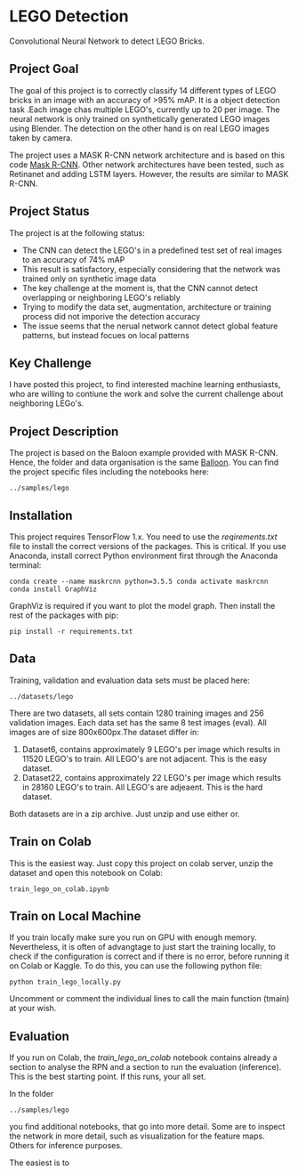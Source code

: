 # LEGO Detection
Convolutional Neural Network to detect LEGO Bricks.

## Project Goal

The goal of this project is to correctly classify 14 different types of LEGO bricks in an image with an accuracy of >95% mAP. It is a object detection task .Each image chas multiple LEGO's, currently up to 20 per image. The neural network is only trained on synthetically generated LEGO images using Blender. The detection on the other hand is on real LEGO images taken by camera. 

The project uses a MASK R-CNN network architecture and is based on this code [Mask R-CNN](https://github.com/matterport/Mask_RCNN). Other network architectures have been tested, such as Retinanet and adding LSTM layers. However, the results are similar to MASK R-CNN.

## Project Status

The project is at the following status:
 
- The CNN can detect the LEGO's in a predefined test set of real images to an accuracy of 74% mAP
- This result is satisfactory, especially considering that the network was trained only on synthetic image data
- The key challenge at the moment is, that the CNN cannot detect overlapping or neighboring LEGO's reliably
- Trying to modify the data set, augmentation, architecture or training process did not imporive the detection accuracy
- The issue seems that the nerual network cannot detect global feature patterns, but instead focues on local patterns

## Key Challenge

I have posted this project, to find interested machine learning enthusiasts, who are willing to contiune the work and solve the current challenge about neighboring LEGo's.

## Project Description

The project is based on the Baloon example provided with MASK R-CNN. Hence, the folder and data organisation is the same [Balloon](https://github.com/matterport/Mask_RCNN/tree/master/samples/balloon). You can find the project specific files including the notebooks here:

`../samples/lego`

## Installation

This project requires TensorFlow 1.x. You need to use the *reqirements.txt* file to install the correct versions of the packages. This is critical. If you use Anaconda, install correct Python environment first through the Anaconda terminal:
  
`conda create --name maskrcnn python=3.5.5
conda activate maskrcnn
conda install GraphViz`

GraphViz is required if you want to plot the model graph. Then install the rest of the packages with pip:

`pip install -r requirements.txt`

## Data

Training, validation and evaluation data sets must be placed here:

`../datasets/lego`

There are two datasets, all sets contain 1280 training images and 256 validation images. Each data set has the same 8 test images (eval). All images are of size 800x600px.The dataset differ in:

1. Dataset6, contains approximately 9 LEGO's per image which results in 11520 LEGO's to train. All LEGO's are not adjacent. This is the easy dataset.
2. Dataset22, contains approximately 22 LEGO's per image which results in 28160 LEGO's to train. All LEGO's are  adjeaent. This is the hard dataset.

Both datasets are in a zip archive. Just unzip and use either or.

## Train on Colab

This is the easiest way. Just copy this project on colab server, unzip the dataset and open this notebook on Colab:

`train_lego_on_colab.ipynb`

## Train on Local Machine

If you train locally make sure you run on GPU with enough memory. Nevertheless, it is often of advangtage to just start the training locally, to check if the configuration is correct and if there is no error, before running it on Colab or Kaggle. To do this, you can use the following python file:

`python train_lego_locally.py`

Uncomment or comment the individual lines to call the main function (tmain) at your wish.


## Evaluation

If you run on Colab, the *train_lego_on_colab* notebook contains already a section to analyse the RPN and a section to run the evaluation (inference). This is the best starting point. If this runs, your all set.

In the folder

`../samples/lego`

you find additional notebooks, that go into more detail. Some are to inspect the network in more detail, such as visualization for the feature maps. Others for inference purposes.















The easiest is to 

